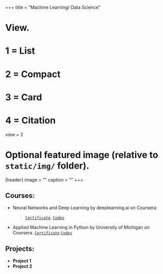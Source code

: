 +++
title = "Machine Learning/ Data Science"

# View.
#   1 = List
#   2 = Compact
#   3 = Card
#   4 = Citation
view = 2

# Optional featured image (relative to `static/img/` folder).
[header]
image = ""
caption = ""
+++

## Courses:

* Neural Networks and Deep Learning by deeplearning.ai on Coursera:
  > [`Certificate`](https://www.coursera.org/account/accomplishments/certificate/9KEXVC9NF4M9),
 [`Codes`](https://github.com/jugalm/Neural-Networks-and-Deep-Learning-by-deeplearning.ai).

* Applied Machine Learning in Python by University of Michigan on Coursera. [`Certificate`](https://www.coursera.org/account/accomplishments/certificate/ZJKGQGPS93RW)
  [`Codes`](https://github.com/jugalm/Applied-Machine-Learning-in-Python-University-of-Michigan)


## Projects:

* **Project 1**
* **Project 2**
